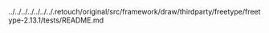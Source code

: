 ../../../../../../../.retouch/original/src/framework/draw/thirdparty/freetype/freetype-2.13.1/tests/README.md